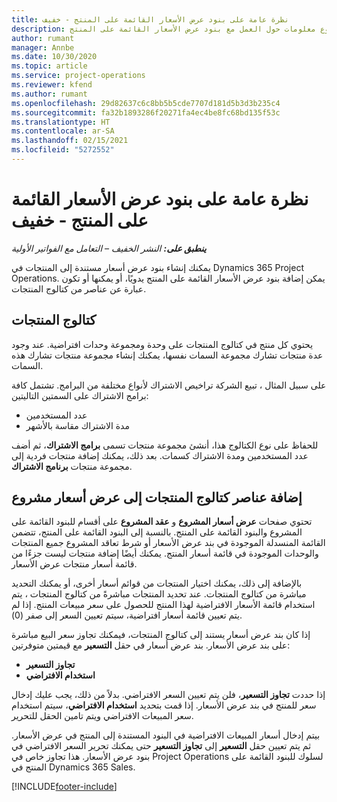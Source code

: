 ```yaml
---
title: نظرة عامة على بنود عرض الأسعار القائمة على المنتج - خفيف
description: يقدم هذا الموضوع معلومات حول العمل مع بنود عرض الأسعار القائمة على المنتج.
author: rumant
manager: Annbe
ms.date: 10/30/2020
ms.topic: article
ms.service: project-operations
ms.reviewer: kfend
ms.author: rumant
ms.openlocfilehash: 29d82637c6c8bb5b5cde7707d181d5b3d3b235c4
ms.sourcegitcommit: fa32b1893286f20271fa4ec4be8fc68bd135f53c
ms.translationtype: HT
ms.contentlocale: ar-SA
ms.lasthandoff: 02/15/2021
ms.locfileid: "5272552"
---
```

# <a name="product-based-quote-lines-overview---lite"></a>نظرة عامة على بنود عرض الأسعار القائمة على المنتج - خفيف

_**ينطبق على:** النشر الخفيف – التعامل مع الفواتير الأولية_

يمكنك إنشاء بنود عرض أسعار مستندة إلى المنتجات في Dynamics 365 Project Operations. يمكن إضافة بنود عرض الأسعار القائمة على المنتج يدويًا، أو يمكنها أو تكون عبارة عن عناصر من كتالوج المنتجات.

## <a name="product-catalog"></a>كتالوج المنتجات

يحتوي كل منتج في كتالوج المنتجات على وحدة ومجموعة وحدات افتراضية. عند وجود عدة منتجات تشارك مجموعة السمات نفسها، يمكنك إنشاء مجموعة منتجات تشارك هذه السمات. 

على سبيل المثال ، تبيع الشركة تراخيص الاشتراك لأنواع مختلفة من البرامج. تشتمل كافة برامج الاشتراك على السمتين التاليتين:

- عدد المستخدمين
- مدة الاشتراك مقاسة بالأشهر

للحفاظ على نوع الكتالوج هذا، أنشئ مجموعة منتجات تسمى **برامج الاشتراك**، ثم أضف عدد المستخدمين ومدة الاشتراك كسمات. بعد ذلك، يمكنك إضافة منتجات فردية إلى مجموعة منتجات **برنامج الاشتراك**.

## <a name="add-product-catalog-items-to-a-project-quote"></a>إضافة عناصر كتالوج المنتجات إلى عرض أسعار مشروع

تحتوي صفحات **عرض أسعار المشروع** و **عقد المشروع** على أقسام للبنود القائمة على المشروع والبنود القائمة على المنتج. بالنسبة إلى البنود القائمة على المنتج، تتضمن القائمة المنسدلة الموجودة في بند عرض الأسعار أو شرط تعاقد المشروع جميع المنتجات والوحدات الموجودة في قائمة أسعار المنتج. يمكنك أيضًا إضافة منتجات ليست جزءًا من قائمة أسعار منتجات عرض الأسعار.

بالإضافة إلى ذلك، يمكنك اختيار المنتجات من قوائم أسعار أخرى، أو يمكنك التحديد مباشرة من كتالوج المنتجات. عند تحديد المنتجات مباشرةً من كتالوج المنتجات ، يتم استخدام قائمة الأسعار الافتراضية لهذا المنتج للحصول على سعر مبيعات المنتج. إذا لم يتم تعيين قائمة أسعار افتراضية، سيتم تعيين السعر إلى صفر (0).

إذا كان بند عرض أسعار يستند إلى كتالوج المنتجات، فيمكنك تجاوز سعر البيع مباشرة على بند عرض الأسعار. بند عرض أسعار في حقل **التسعير** مع قيمتين متوفرتين:

- **تجاوز التسعير**
- **‏‏استخدام الافتراضي**

إذا حددت **تجاوز التسعير**، فلن يتم تعيين السعر الافتراضي. بدلاً من ذلك، يجب عليك إدخال سعر للمنتج في بند عرض الأسعار. إذا قمت بتحديد **استخدام الافتراضي**، سيتم استخدام سعر المبيعات الافتراضي ويتم تامين الحقل للتحرير.

بيتم إدخال أسعار المبيعات الافتراضية في البنود المستندة إلى المنتج في عرض الأسعار. ثم يتم تعيين حقل **التسعير** إلى **تجاوز التسعير** حتى يمكنك تحرير السعر الافتراضي في بنود عرض الأسعار. هذا تجاوز خاص في Project Operations لسلوك للبنود القائمة على المنتج في Dynamics 365 Sales.


[!INCLUDE[footer-include](../../includes/footer-banner.md)]